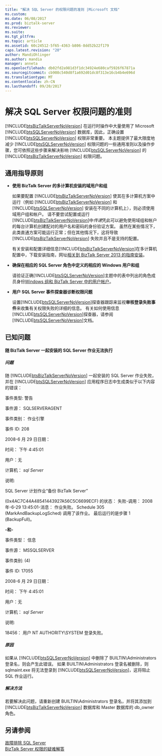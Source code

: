 ```yaml
---
title: "解决 SQL Server 的权限问题的准则 |Microsoft 文档"
ms.custom: 
ms.date: 06/08/2017
ms.prod: biztalk-server
ms.reviewer: 
ms.suite: 
ms.tgt_pltfrm: 
ms.topic: article
ms.assetid: 60c24512-5f65-4363-b806-8dd52b22f179
caps.latest.revision: "20"
author: MandiOhlinger
ms.author: mandia
manager: anneta
ms.openlocfilehash: db02fd2a981d3f1dc34924e680caf5926f67871a
ms.sourcegitcommit: cb908c540d8f1a692d01dc8f313e16cb4b4e696d
ms.translationtype: MT
ms.contentlocale: zh-CN
ms.lasthandoff: 09/20/2017
---
```

# <a name="guidelines-for-resolving-sql-server-permissions-problems"></a>解决 SQL Server 权限问题的准则
[!INCLUDE[btsBizTalkServerNoVersion](../includes/btsbiztalkservernoversion-md.md)] 在运行时操作中大量使用了 Microsoft [!INCLUDE[btsSQLServerNoVersion](../includes/btssqlservernoversion-md.md)] 数据库，因此，正确设置 [!INCLUDE[btsSQLServerNoVersion](../includes/btssqlservernoversion-md.md)] 权限非常重要。 本主题提供了最大限度地减少 [!INCLUDE[btsSQLServerNoVersion](../includes/btssqlservernoversion-md.md)] 权限问题的一些通用准则以及操作步骤，您可依照这些步骤来解决影响 [!INCLUDE[btsSQLServerNoVersion](../includes/btssqlservernoversion-md.md)] 的 [!INCLUDE[btsBizTalkServerNoVersion](../includes/btsbiztalkservernoversion-md.md)] 权限问题。  
  
## <a name="general-guidelines"></a>通用指导原则  
  
-   **使用 BizTalk Server 的多计算机安装的域用户和组**  
  
     如果要配置 [!INCLUDE[btsBizTalkServerNoVersion](../includes/btsbiztalkservernoversion-md.md)] 使其在多计算机方案中运行（例如 [!INCLUDE[btsBizTalkServerNoVersion](../includes/btsbiztalkservernoversion-md.md)] 和 [!INCLUDE[btsSQLServerNoVersion](../includes/btssqlservernoversion-md.md)] 安装在不同的计算机上），则必须使用域用户组和帐户。 请不要尝试配置或运行[!INCLUDE[btsBizTalkServerNoVersion](../includes/btsbiztalkservernoversion-md.md)]中*传递*凭此可以避免使用域组和帐户的每台计算机创建配对的用户名和密码的身份验证方案。 虽然在某些情况下，此类直通方案可能运行正常；但在其他情况下，这将导致 [!INCLUDE[btsBizTalkServerNoVersion](../includes/btsbiztalkservernoversion-md.md)] 失败并且不是支持的配置。  
  
     有关安装和配置详细信息[!INCLUDE[btsBizTalkServerNoVersion](../includes/btsbiztalkservernoversion-md.md)]在多计算机配置中，下载安装指南，网址[相关到 BizTalk Server 2013 的指南安装](http://go.microsoft.com/fwlink/p/?LinkID=269582)。  
  
-   **确保在相应的 SQL Server 角色中定义的相应的 Windows 用户和组**  
  
     请验证正确[!INCLUDE[btsSQLServerNoVersion](../includes/btssqlservernoversion-md.md)]主题中的表中列出的角色成员身份[Windows 组和 BizTalk Server 中的用户帐户](../core/windows-groups-and-user-accounts-in-biztalk-server.md)。  
  
-   **用户 SQL Server 事件探查器诊断权限问题**  
  
     设置[!INCLUDE[btsSQLServerNoVersion](../includes/btssqlservernoversion-md.md)]探查器跟踪来监视**审核登录失败事件**来收集有关权限失败的详细的信息。 有关如何使用信息[!INCLUDE[btsSQLServerNoVersion](../includes/btssqlservernoversion-md.md)]探查器，请参阅[!INCLUDE[btsSQLServerNoVersion](../includes/btssqlservernoversion-md.md)]文档。  
  
## <a name="known-issues"></a>已知问题  
  
#### <a name="the-sql-server-jobs-that-are-installed-with-biztalk-server-fail-to-execute"></a>随 BizTalk Server 一起安装的 SQL Server 作业无法执行  
  
##### <a name="problem"></a>问题  
 随 [!INCLUDE[btsBizTalkServerNoVersion](../includes/btsbiztalkservernoversion-md.md)] 一起安装的 SQL Server 作业失败，并在 [!INCLUDE[btsSQLServerNoVersion](../includes/btssqlservernoversion-md.md)] 应用程序日志中生成类似于以下内容的错误：  
  
 事件类型: 警告  
  
 事件源： SQLSERVERAGENT  
  
 事件类别： 作业引擎  
  
 事件 ID: 208  
  
 2008-6 月 29 日日期：  
  
 时间： 下午 4:45:01  
  
 用户：无  
  
 计算机： *sql Server*  
  
 说明:  
  
 SQL Server 计划作业“备份 BizTalk Server”  
  
 (0x4AC7C44A48541443927A56C5C6699ECF) 的状态： 失败-调用： 2008年-6-29 13:45:01-消息： 作业失败。  Schedule 305 (MarkAndBackupLogSched) 调用了该作业。 最后运行的是步骤 1 (BackupFull)。  
  
 **-和-**  
  
 事件类型： 信息  
  
 事件源： MSSQLSERVER  
  
 事件类别: (4)  
  
 事件 ID: 17055  
  
 2008-6 月 29 日日期：  
  
 时间： 下午 4:45:01  
  
 用户：无  
  
 计算机： *sql Server*  
  
 说明:  
  
 18456： 用户 NT AUTHORITY\SYSTEM 登录失败。  
  
##### <a name="cause"></a>原因  
 如果从 [!INCLUDE[btsSQLServerNoVersion](../includes/btssqlservernoversion-md.md)] 中删除了 BUILTIN\Administrators 登录名，则会产生此错误。 如果 BUILTIN\Administrators 登录名被删除，则 sqlmaint.exe 将无法登录到 [!INCLUDE[btsSQLServerNoVersion](../includes/btssqlservernoversion-md.md)]，这将阻止 SQL 作业运行。  
  
##### <a name="resolution"></a>解决方法  
 若要解决此问题，请重新创建 BUILTIN\Administrators 登录名，并将其添加到 [!INCLUDE[btsBizTalkServerNoVersion](../includes/btsbiztalkservernoversion-md.md)] 数据库和 Master 数据库的 db_owner 角色。  
  
## <a name="see-also"></a>另请参阅  
 [故障排除 SQL Server](../core/troubleshooting-sql-server.md)   
 [BizTalk Server 权限的疑难解答](../core/troubleshooting-biztalk-server-permissions.md)